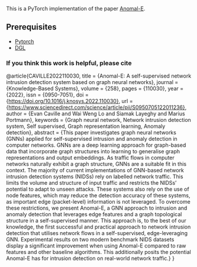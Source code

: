 This is a PyTorch implementation of the paper [Anomal-E](https://arxiv.org/abs/2207.06819?context=cs.AI).


## Prerequisites

- [Pytorch](http://pytorch.org/)
- [DGL](https://www.dgl.ai/)


### If you think this work is helpful, please cite
@article{CAVILLE2022110030,
title = {Anomal-E: A self-supervised network intrusion detection system based on graph neural networks},
journal = {Knowledge-Based Systems},
volume = {258},
pages = {110030},
year = {2022},
issn = {0950-7051},
doi = {https://doi.org/10.1016/j.knosys.2022.110030},
url = {https://www.sciencedirect.com/science/article/pii/S0950705122011236},
author = {Evan Caville and Wai Weng Lo and Siamak Layeghy and Marius Portmann},
keywords = {Graph neural network, Network intrusion detection system, Self supervised, Graph representation learning, Anomaly detection},
abstract = {This paper investigates graph neural networks (GNNs) applied for self-supervised intrusion and anomaly detection in computer networks. GNNs are a deep learning approach for graph-based data that incorporate graph structures into learning to generalise graph representations and output embeddings. As traffic flows in computer networks naturally exhibit a graph structure, GNNs are a suitable fit in this context. The majority of current implementations of GNN-based network intrusion detection systems (NIDSs) rely on labelled network traffic. This limits the volume and structure of input traffic and restricts the NIDSs’ potential to adapt to unseen attacks. These systems also rely on the use of node features, which may reduce the detection accuracy of these systems, as important edge (packet-level) information is not leveraged. To overcome these restrictions, we present Anomal-E, a GNN approach to intrusion and anomaly detection that leverages edge features and a graph topological structure in a self-supervised manner. This approach is, to the best of our knowledge, the first successful and practical approach to network intrusion detection that utilises network flows in a self-supervised, edge-leveraging GNN. Experimental results on two modern benchmark NIDS datasets display a significant improvement when using Anomal-E compared to raw features and other baseline algorithms. This additionally posits the potential Anomal-E has for intrusion detection on real-world network traffic.}
}
